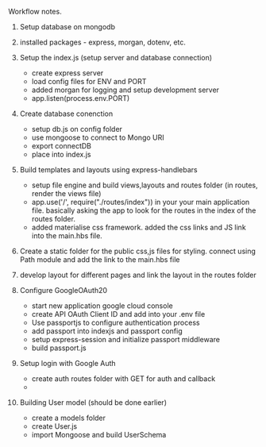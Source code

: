 Workflow notes.

1. Setup database on mongodb

2. installed packages - express, morgan, dotenv, etc.

3. Setup the index.js (setup server and database connection)
    - create express server
    - load config files for ENV and PORT
    - added morgan for logging and setup development server
    - app.listen(process.env.PORT)

4. Create database conenction
    - setup db.js on config folder
    - use mongoose to connect to Mongo URI
    - export connectDB
    - place into index.js

5. Build templates and layouts using express-handlebars
    - setup file engine and build views,layouts and routes folder (in routes, render the views file)
    - app.use('/', require("./routes/index")) in your your main application file. basically asking the app to look for the routes in the index of the routes folder.
    - added materialise css framework. added the css links and JS link into the main.hbs file.

6. Create a static folder for the public css,js files for styling. connect using Path module and add the link to the main.hbs file

7. develop layout for different pages and link the layout in the routes folder

8. Configure GoogleOAuth20
    - start new application google cloud console
    - create API OAuth Client ID and add into your .env file
    - Use passportjs to configure authentication process
    - add passport into indexjs and passport config
    - setup express-session and initialize passport middleware
    - build passport.js

9. Setup login with Google Auth
    - create auth routes folder with GET for auth and callback
    -

9. Building User model (should be done earlier)
    - create a models folder
    - create User.js
    - import Mongoose and build UserSchema